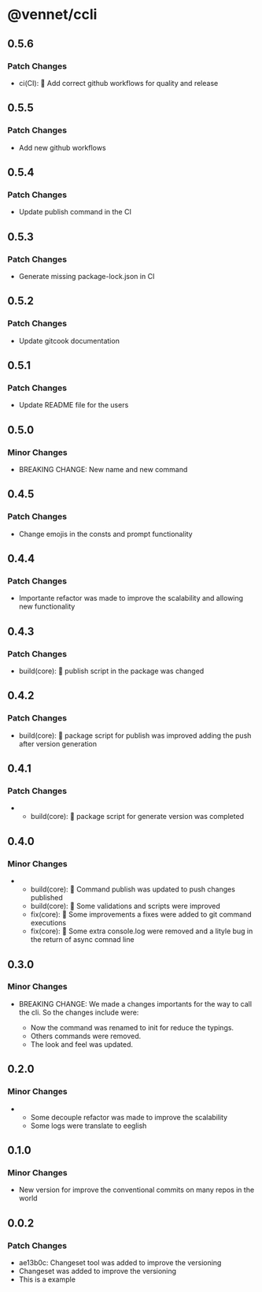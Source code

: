 # @vennet/ccli

## 0.5.6

### Patch Changes

- ci(CI): 👷 Add correct github workflows for quality and release

## 0.5.5

### Patch Changes

- Add new github workflows

## 0.5.4

### Patch Changes

- Update publish command in the CI

## 0.5.3

### Patch Changes

- Generate missing package-lock.json in CI

## 0.5.2

### Patch Changes

- Update gitcook documentation

## 0.5.1

### Patch Changes

- Update README file for the users

## 0.5.0

### Minor Changes

- BREAKING CHANGE: New name and new command

## 0.4.5

### Patch Changes

- Change emojis in the consts and prompt functionality

## 0.4.4

### Patch Changes

- Importante refactor was made to improve the scalability and allowing new functionality

## 0.4.3

### Patch Changes

- build(core): 🚧 publish script in the package was changed

## 0.4.2

### Patch Changes

- build(core): 🚧 package script for publish was improved adding the push after version generation

## 0.4.1

### Patch Changes

- - build(core): 🚧 package script for generate version was completed

## 0.4.0

### Minor Changes

- - build(core): 🚧 Command publish was updated to push changes published
  - build(core): 🚧 Some validations and scripts were improved
  - fix(core): 🐛 Some improvements a fixes were added to git command executions
  - fix(core): 🐛 Some extra console.log were removed and a lityle bug in the return of async comnad line

## 0.3.0

### Minor Changes

- BREAKING CHANGE: We made a changes importants for the way to call the cli. So the changes include were:

  - Now the command was renamed to init for reduce the typings.
  - Others commands were removed.
  - The look and feel was updated.

## 0.2.0

### Minor Changes

- - Some decouple refactor was made to improve the scalability
  - Some logs were translate to eeglish

## 0.1.0

### Minor Changes

- New version for improve the conventional commits on many repos in the world

## 0.0.2

### Patch Changes

- ae13b0c: Changeset tool was added to improve the versioning
- Changeset was added to improve the versioning
- This is a example
